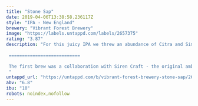 ```yaml
---
title: "Stone Sap"
date: 2019-04-06T13:38:58.236117Z
style: "IPA - New England"
brewery: "Vibrant Forest Brewery"
image: "https://labels.untappd.com/labels/2657375"
rating: "3.87"
description: "For this juicy IPA we threw an abundance of Citra and Simcoe hops in to a very oat-heavy brew.  Pineapple, orange and mango dominate the aroma whilst juicy apricot, mandarin and ripe mango tackle the palate.  Huge sappy flavours takes the lead into a long, piney finish.   ===========================  The first brew was a collaboration with Siren Craft - the original amble: We all have heroes in life but it's not very often they come round your house to play on your brew kit. When Siren said they wanted to collaborate on a brew, we got to thinking what we loved about their beer and, after much arguing, we couldn't get past how consistently fantastic their core beers are. After much mumbling, we settled on a juicy IPA fermented on their house yeast. We threw lots of Citra, Simcoe, and Bravo at a very oat-heavy brew and this is the result. Pineapple, orange and mango dominate the aroma whilst juicy apricot, mandarin and ripe mango tackle the palate. Huge sappy flavours takes the lead into a long, piney finish. "
untappd_url: "https://untappd.com/b/vibrant-forest-brewery-stone-sap/2657375"
abv: "6.8"
ibu: "10"
robots: noindex,nofollow
---
```

